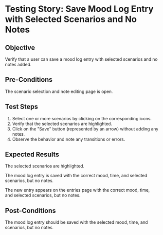 # Testing Story: Save Mood Log Entry with Selected Scenarios and No Notes  

## Objective
Verify that a user can save a mood log entry with selected scenarios and no notes added.

## Pre-Conditions
The scenario selection and note editing page is open.

## Test Steps
1. Select one or more scenarios by clicking on the corresponding icons.
2. Verify that the selected scenarios are highlighted. 
3. Click on the "Save" button (represented by an arrow) without adding any notes.
4. Observe the behavior and note any transitions or errors.


## Expected Results
The selected scenarios are highlighted. 

The mood log entry is saved with the correct mood, time, and selected scenarios, but no notes. 

The new entry appears on the entries page with the correct mood, time, and selected scenarios, but no notes.

## Post-Conditions
The mood log entry should be saved with the selected mood, time, and scenarios, but no notes.
